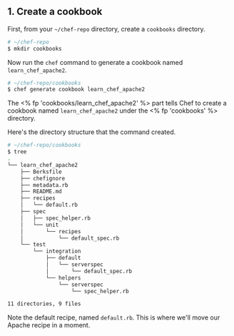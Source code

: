 ## 1. Create a cookbook

First, from your <code class="file-path">~/chef-repo</code> directory, create a <code class="file-path">cookbooks</code> directory.

```bash
# ~/chef-repo
$ mkdir cookbooks
```

Now run the `chef` command to generate a cookbook named `learn_chef_apache2`.

```bash
# ~/chef-repo/cookbooks
$ chef generate cookbook learn_chef_apache2
```

The <% fp 'cookbooks/learn_chef_apache2' %> part tells Chef to create a cookbook named `learn_chef_apache2` under the <% fp 'cookbooks' %> directory.

Here's the directory structure that the command created.

```bash
# ~/chef-repo/cookbooks
$ tree
.
└── learn_chef_apache2
    ├── Berksfile
    ├── chefignore
    ├── metadata.rb
    ├── README.md
    ├── recipes
    │   └── default.rb
    ├── spec
    │   ├── spec_helper.rb
    │   └── unit
    │       └── recipes
    │           └── default_spec.rb
    └── test
        └── integration
            ├── default
            │   └── serverspec
            │       └── default_spec.rb
            └── helpers
                └── serverspec
                    └── spec_helper.rb

11 directories, 9 files
```

Note the default recipe, named <code class="file-path">default.rb</code>. This is where we'll move our Apache recipe in a moment.
